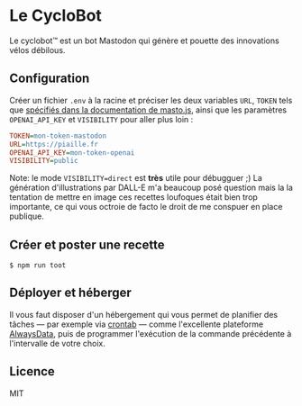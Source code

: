 # Le CycloBot

Le cyclobot™ est un bot Mastodon qui génère et pouette des innovations vélos débilous.

## Configuration

Créer un fichier `.env` à la racine et préciser les deux variables `URL`, `TOKEN` tels que [spécifiés dans la documentation de masto.js](https://neet.github.io/masto.js/#md:quick-start), ainsi que les paramètres `OPENAI_API_KEY` et `VISIBILITY` pour aller plus loin :

```ini
TOKEN=mon-token-mastodon
URL=https://piaille.fr
OPENAI_API_KEY=mon-token-openai
VISIBILITY=public
```

Note: le mode `VISIBILITY=direct` est **très** utile pour débugguer ;) La génération d'illustrations par DALL-E m'a beaucoup posé question mais la la tentation de mettre en image ces recettes loufoques était bien trop importante, ce qui vous octroie de facto le droit de me conspuer en place publique.

## Créer et poster une recette

```
$ npm run toot
```

## Déployer et héberger

Il vous faut disposer d'un hébergement qui vous permet de planifier des tâches — par exemple via [crontab](https://fr.wikipedia.org/wiki/Cron) — comme l'excellente plateforme [AlwaysData](https://www.alwaysdata.com/fr/), puis de programmer l'exécution de la commande précédente à l'intervalle de votre choix.


## Licence

MIT
